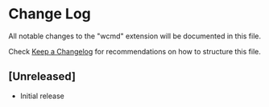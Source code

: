# Change Log

All notable changes to the "wcmd" extension will be documented in this file.

Check [Keep a Changelog](http://keepachangelog.com/) for recommendations on how to structure this file.

## [Unreleased]

- Initial release